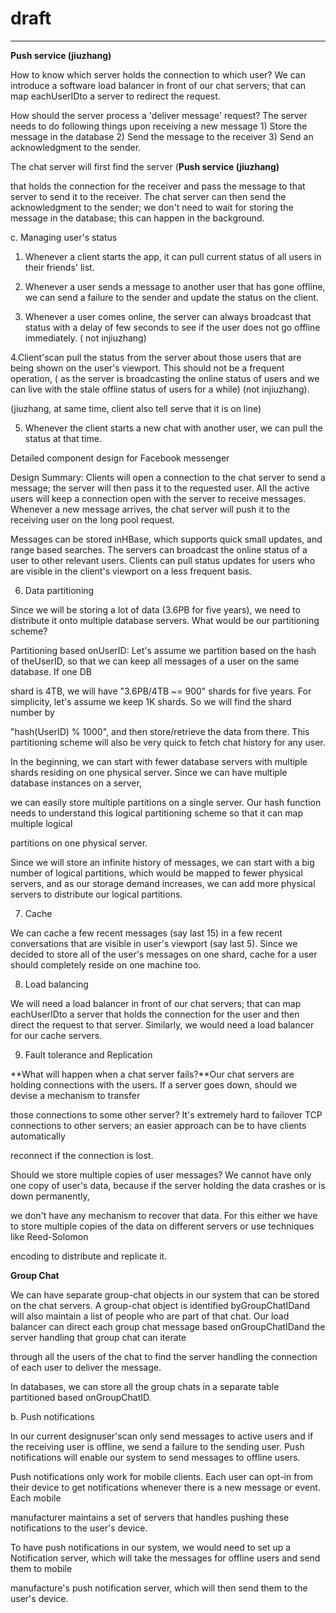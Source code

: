 # draft



---

**Push service (jiuzhang)**

How to know which server holds the connection to which user? We can introduce a software load balancer in front of our chat servers; that can map eachUserIDto a server to redirect the request.

How should the server process a 'deliver message' request? The server needs to do following things upon receiving a new message 1) Store the message in the database 2) Send the message to the receiver 3) Send an acknowledgment to the sender.

The chat server will first find the server (**Push service (jiuzhang)**

that holds the connection for the receiver and pass the message to that server to send it to the receiver. The chat server can then send the acknowledgment to the sender; we don't need to wait for storing the message in the database; this can happen in the background.

c. Managing user's status

1. Whenever a client starts the app, it can pull current status of all users in their friends' list.

2. Whenever a user sends a message to another user that has gone offline, we can send a failure to the sender and update the status on the client.

3. Whenever a user comes online, the server can always broadcast that status with a delay of few seconds to see if the user does not go offline immediately. ( not injiuzhang)

4.Client'scan pull the status from the server about those users that are being shown on the user's viewport. This should not be a frequent operation, ( as the server is broadcasting the online status of users and we can live with the stale offline status of users for a while) (not injiuzhang).

(jiuzhang, at same time, client also tell serve that it is on line)

5. Whenever the client starts a new chat with another user, we can pull the status at that time.



Detailed component design for Facebook messenger

Design Summary: Clients will open a connection to the chat server to send a message; the server will then pass it to the requested user. All the active users will keep a connection open with the server to receive messages. Whenever a new message arrives, the chat server will push it to the receiving user on the long pool request.

Messages can be stored inHBase, which supports quick small updates, and range based searches. The servers can broadcast the online status of a user to other relevant users. Clients can pull status updates for users who are visible in the client's viewport on a less frequent basis.

6. Data partitioning

Since we will be storing a lot of data (3.6PB for five years), we need to distribute it onto multiple database servers. What would be our partitioning scheme?

Partitioning based onUserID: Let's assume we partition based on the hash of theUserID, so that we can keep all messages of a user on the same database. If one DB

shard is 4TB, we will have "3.6PB/4TB ~= 900" shards for five years. For simplicity, let's assume we keep 1K shards. So we will find the shard number by

"hash(UserID) % 1000", and then store/retrieve the data from there. This partitioning scheme will also be very quick to fetch chat history for any user.

In the beginning, we can start with fewer database servers with multiple shards residing on one physical server. Since we can have multiple database instances on a server,

we can easily store multiple partitions on a single server. Our hash function needs to understand this logical partitioning scheme so that it can map multiple logical

partitions on one physical server.

Since we will store an infinite history of messages, we can start with a big number of logical partitions, which would be mapped to fewer physical servers, and as our storage demand increases, we can add more physical servers to distribute our logical partitions.

7. Cache

We can cache a few recent messages (say last 15) in a few recent conversations that are visible in user's viewport (say last 5). Since we decided to store all of the user's messages on one shard, cache for a user should completely reside on one machine too.

8. Load balancing

We will need a load balancer in front of our chat servers; that can map eachUserIDto a server that holds the connection for the user and then direct the request to that server. Similarly, we would need a load balancer for our cache servers.

9. Fault tolerance and Replication

**What will happen when a chat server fails?**Our chat servers are holding connections with the users. If a server goes down, should we devise a mechanism to transfer

those connections to some other server? It's extremely hard to failover TCP connections to other servers; an easier approach can be to have clients automatically

reconnect if the connection is lost.

Should we store multiple copies of user messages? We cannot have only one copy of user's data, because if the server holding the data crashes or is down permanently,

we don't have any mechanism to recover that data. For this either we have to store multiple copies of the data on different servers or use techniques like Reed-Solomon

encoding to distribute and replicate it.

**Group Chat**

We can have separate group-chat objects in our system that can be stored on the chat servers. A group-chat object is identified byGroupChatIDand will also maintain a list of people who are part of that chat. Our load balancer can direct each group chat message based onGroupChatIDand the server handling that group chat can iterate

through all the users of the chat to find the server handling the connection of each user to deliver the message.

In databases, we can store all the group chats in a separate table partitioned based onGroupChatID.

b. Push notifications

In our current designuser'scan only send messages to active users and if the receiving user is offline, we send a failure to the sending user. Push notifications will enable our system to send messages to offline users.

Push notifications only work for mobile clients. Each user can opt-in from their device to get notifications whenever there is a new message or event. Each mobile

manufacturer maintains a set of servers that handles pushing these notifications to the user's device.

To have push notifications in our system, we would need to set up a Notification server, which will take the messages for offline users and send them to mobile

manufacture's push notification server, which will then send them to the user's device.
